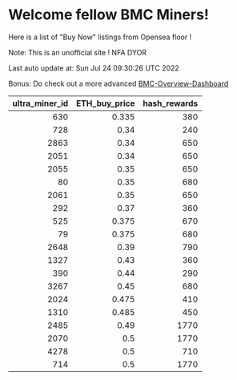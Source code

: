 # Welcome fellow BMC Miners!
Here is a list of "Buy Now" listings from Opensea floor !

Note: This is an unofficial site ! NFA DYOR

Last auto update at: Sun Jul 24 09:30:26 UTC 2022

Bonus: Do check out a more advanced [BMC-Overview-Dashboard](https://dune.com/defifunk/BMC-Overview-Dashboard)


|   ultra_miner_id |   ETH_buy_price |   hash_rewards |
|-----------------:|----------------:|---------------:|
|              630 |           0.335 |            380 |
|              728 |           0.34  |            240 |
|             2863 |           0.34  |            650 |
|             2051 |           0.34  |            650 |
|             2055 |           0.35  |            650 |
|               80 |           0.35  |            680 |
|             2061 |           0.35  |            650 |
|              292 |           0.37  |            360 |
|              525 |           0.375 |            670 |
|               79 |           0.375 |            680 |
|             2648 |           0.39  |            790 |
|             1327 |           0.43  |            360 |
|              390 |           0.44  |            290 |
|             3267 |           0.45  |            680 |
|             2024 |           0.475 |            410 |
|             1310 |           0.485 |            450 |
|             2485 |           0.49  |           1770 |
|             2070 |           0.5   |           1770 |
|             4278 |           0.5   |            710 |
|              714 |           0.5   |           1770 |